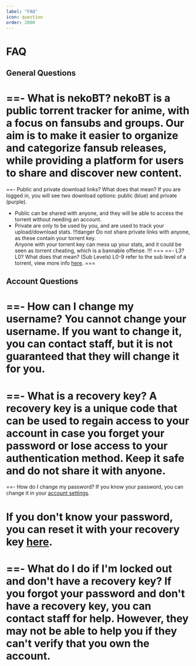 ```yaml
---
label: "FAQ"
icon: question
order: 2000
---
```

# FAQ

## General Questions
==- What is nekoBT?
nekoBT is a public torrent tracker for anime, with a focus on fansubs and groups. Our aim is to make it easier to organize and categorize fansub releases, while providing a platform for users to share and discover new content.
===
==- Public and private download links? What does that mean?
If you are logged in, you will see two download options: public (blue) and private (purple).
- Public can be shared with anyone, and they will be able to access the torrent without needing an account.
- Private are only to be used by you, and are used to track your upload/download stats.
!!!danger
Do not share private links with anyone, as these contain your torrent key.<br>
Anyone with your torrent key can mess up your stats, and it could be seen as torrent cheating, which is a bannable offense.
!!!
===
==- L3? L0? What does that mean? (Sub Levels)
L0-9 refer to the sub level of a torrent, view more info [here](/info/sub-levels).
===

## Account Questions
==- How can I change my username?
You cannot change your username. If you want to change it, you can contact staff, but it is not guaranteed that they will change it for you.
===
==- What is a recovery key?
A recovery key is a unique code that can be used to regain access to your account in case you forget your password or lose access to your authentication method.
Keep it safe and do not share it with anyone.
===
==- How do I change my password?
If you know your password, you can change it in your [account settings](https://nekobt.to/users/@me/edit).

If you don't know your password, you can reset it with your recovery key [here](https://nekobt.to/recovery).
===
==- What do I do if I'm locked out and don't have a recovery key?
If you forgot your password and don't have a recovery key, you can contact staff for help. However, they may not be able to help you if they can't verify that you own the account.
===